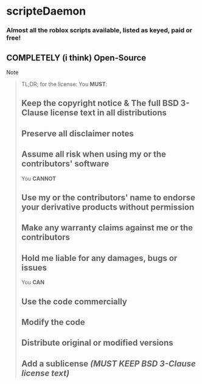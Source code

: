 # scripteDaemon
### Almost all the roblox scripts available, listed as keyed, paid or free!
## COMPLETELY (i think) Open-Source

> [!NOTE]

> TL;DR; for the license:
> You **MUST**:
> ## Keep the copyright notice & The full BSD 3-Clause license text in all distributions
> ## Preserve all disclaimer notes
> ## Assume all risk when using my or the contributors' software
> You **CANNOT**
> ## Use my or the contributors' name to endorse your derivative products without permission
> ## Make any warranty claims against me or the contributors
> ## Hold me liable for any damages, bugs or issues
> You **CAN**
> ## Use the code commercially
> ## Modify the code
> ## Distribute original or modified versions
> ## Add a sublicense ***(MUST KEEP BSD 3-Clause license text)***

